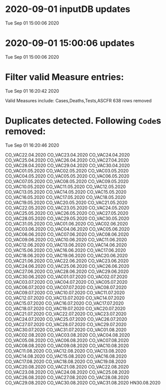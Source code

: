 
# 2020-09-01 inputDB updates 
 Tue Sep 01 15:00:06 2020 


# 2020-09-01 15:00:06 updates 
 Tue Sep 01 15:00:06 2020 


# Filter valid Measure entries: 
 Tue Sep 01 16:20:42 2020 

Valid Measures include: Cases,Deaths,Tests,ASCFR
 638 rows removed
# Duplicates detected. Following `Code`s removed: 
 Tue Sep 01 16:20:46 2020 

CO_VAC22.04.2020
CO_VAC23.04.2020
CO_VAC24.04.2020
CO_VAC25.04.2020
CO_VAC26.04.2020
CO_VAC27.04.2020
CO_VAC28.04.2020
CO_VAC29.04.2020
CO_VAC30.04.2020
CO_VAC01.05.2020
CO_VAC02.05.2020
CO_VAC03.05.2020
CO_VAC04.05.2020
CO_VAC05.05.2020
CO_VAC06.05.2020
CO_VAC07.05.2020
CO_VAC08.05.2020
CO_VAC09.05.2020
CO_VAC10.05.2020
CO_VAC11.05.2020
CO_VAC12.05.2020
CO_VAC13.05.2020
CO_VAC14.05.2020
CO_VAC15.05.2020
CO_VAC16.05.2020
CO_VAC17.05.2020
CO_VAC18.05.2020
CO_VAC19.05.2020
CO_VAC20.05.2020
CO_VAC21.05.2020
CO_VAC22.05.2020
CO_VAC23.05.2020
CO_VAC24.05.2020
CO_VAC25.05.2020
CO_VAC26.05.2020
CO_VAC27.05.2020
CO_VAC28.05.2020
CO_VAC29.05.2020
CO_VAC30.05.2020
CO_VAC31.05.2020
CO_VAC01.06.2020
CO_VAC02.06.2020
CO_VAC03.06.2020
CO_VAC04.06.2020
CO_VAC05.06.2020
CO_VAC06.06.2020
CO_VAC07.06.2020
CO_VAC08.06.2020
CO_VAC09.06.2020
CO_VAC10.06.2020
CO_VAC11.06.2020
CO_VAC12.06.2020
CO_VAC13.06.2020
CO_VAC14.06.2020
CO_VAC15.06.2020
CO_VAC16.06.2020
CO_VAC17.06.2020
CO_VAC18.06.2020
CO_VAC19.06.2020
CO_VAC20.06.2020
CO_VAC21.06.2020
CO_VAC22.06.2020
CO_VAC23.06.2020
CO_VAC24.06.2020
CO_VAC25.06.2020
CO_VAC26.06.2020
CO_VAC27.06.2020
CO_VAC28.06.2020
CO_VAC29.06.2020
CO_VAC30.06.2020
CO_VAC01.07.2020
CO_VAC02.07.2020
CO_VAC03.07.2020
CO_VAC04.07.2020
CO_VAC05.07.2020
CO_VAC06.07.2020
CO_VAC07.07.2020
CO_VAC08.07.2020
CO_VAC09.07.2020
CO_VAC10.07.2020
CO_VAC11.07.2020
CO_VAC12.07.2020
CO_VAC13.07.2020
CO_VAC14.07.2020
CO_VAC15.07.2020
CO_VAC16.07.2020
CO_VAC17.07.2020
CO_VAC18.07.2020
CO_VAC19.07.2020
CO_VAC20.07.2020
CO_VAC21.07.2020
CO_VAC22.07.2020
CO_VAC23.07.2020
CO_VAC24.07.2020
CO_VAC25.07.2020
CO_VAC26.07.2020
CO_VAC27.07.2020
CO_VAC28.07.2020
CO_VAC29.07.2020
CO_VAC30.07.2020
CO_VAC31.07.2020
CO_VAC01.08.2020
CO_VAC02.08.2020
CO_VAC03.08.2020
CO_VAC04.08.2020
CO_VAC05.08.2020
CO_VAC06.08.2020
CO_VAC07.08.2020
CO_VAC08.08.2020
CO_VAC09.08.2020
CO_VAC10.08.2020
CO_VAC11.08.2020
CO_VAC12.08.2020
CO_VAC13.08.2020
CO_VAC14.08.2020
CO_VAC15.08.2020
CO_VAC16.08.2020
CO_VAC17.08.2020
CO_VAC18.08.2020
CO_VAC19.08.2020
CO_VAC20.08.2020
CO_VAC21.08.2020
CO_VAC22.08.2020
CO_VAC23.08.2020
CO_VAC24.08.2020
CO_VAC25.08.2020
CO_VAC26.08.2020
CO_VAC27.08.2020
CO_VAC28.08.2020
CO_VAC29.08.2020
CO_VAC30.08.2020
CO_VAC31.08.2020
HN30.08.2020